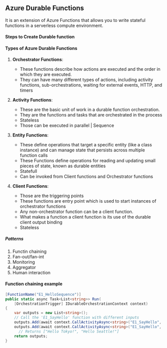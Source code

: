 ## Azure Durable Functions
It is an extension of Azure Functions that allows you to write stateful functions in a serverless compute environment.

#### Steps to Create Durable function


#### Types of Azure Durable Functions
1. **Orchestrator Functions**:
    - These functions describe how actions are executed and the order in which they are executed.
    - They can have many different types of actions, including activity functions, sub-orchestrations, waiting for external events, HTTP, and timers

2. **Activity Functions**:
    - These are the basic unit of work in a durable function orchestration.
    - They are the functions and tasks that are orchestrated in the process
    - Stateless
    - Those can be executed in parallel | Sequence

3. **Entity Functions**:
    - These define operations that target a specific entity (like a class instance) and can manage state that persists across multiple function calls
    - These Functions define operations for reading and updating small pieces of state, known as durable entities
    - Statefull
    - Can be invoked from Client functions and Orchestrator functions


4. **Client Functions**:
    - Those are the triggering points 
    - These functions are entry point which is used to start instances of orchestrator functions
    - Any non-orchestrator function can be a client function.
    - What makes a function a client function is its use of the durable client output binding
    - Stateless

##### Patterns
1. Functin chaining
2. Fan-out/fan-int
3. Monitoring
4. Aggregator
5. Human interaction


#### Function chaining example
```csharp
[FunctionName("E1_HelloSequence")]
public static async Task<List<string>> Run(
    [OrchestrationTrigger] IDurableOrchestrationContext context)
{
    var outputs = new List<string>();
    // Call the 'E1_SayHello' function with different inputs
    outputs.Add(await context.CallActivityAsync<string>("E1_SayHello", "Tokyo"));
    outputs.Add(await context.CallActivityAsync<string>("E1_SayHello", "Seattle"));
      // Returns ["Hello Tokyo!", "Hello Seattle!"]
    return outputs;
}

```
